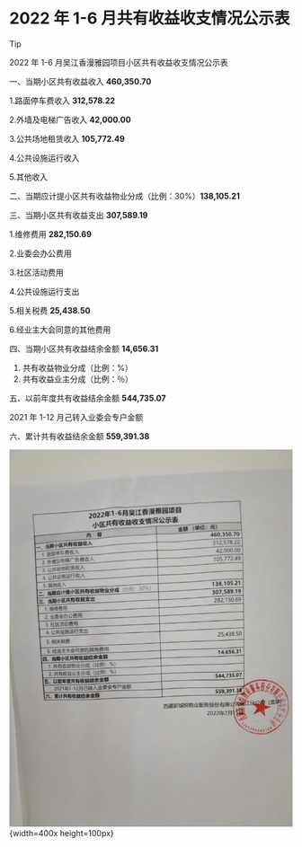 # 2022 年 1-6 月共有收益收支情况公示表

> [!TIP]
> 2022 年 1-6 月吴江香漫雅园项目小区共有收益收支情况公示表

一、当期小区共有收益收入 **460,350.70**

1.路面停车费收入 **312,578.22**

2.外墙及电梯广告收入 **42,000.00**

3.公共场地租赁收入 **105,772.49**

4.公共设施运行收入

5.其他收入

二、当期应计提小区共有收益物业分成（比例：30%）**138,105.21**

三、当期小区共有收益支出 **307,589.19**

1.维修费用 **282,150.69**

2.业委会办公费用

3.社区活动费用

4.公共设施运行支出

5.相关税费 **25,438.50**

6.经业主大会同意的其他费用

四、当期小区共有收益结余金额 **14,656.31**

1. 共有收益物业分成（比例：%）
2. 共有收益业主分成（比例：％）

五、以前年度共有收益结余金额 **544,735.07**

2021 年 1-12 月己转入业委会专户金额

六、累计共有收益结余金额 **559,391.38**

![2022年1-6月吴江香漫雅园项目代收代缴费用结算情况公示表](/public/images/publicity/2022-6-3-1.jpeg){width=400x height=100px}
